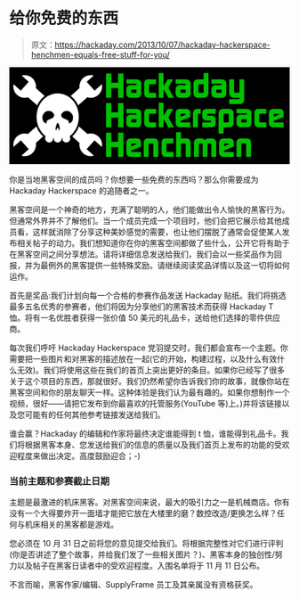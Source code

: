 # 给你免费的东西

> 原文：<https://hackaday.com/2013/10/07/hackaday-hackerspace-henchmen-equals-free-stuff-for-you/>

![2013-10-01_Hackaday_Hackerspace_Henchmen_banner-580x200](img/01a3064bf434796083f7fe9c3ddc3584.png)

你是当地黑客空间的成员吗？你想要一些免费的东西吗？那么你需要成为 Hackaday Hackerspace 的追随者之一。

黑客空间是一个神奇的地方，充满了聪明的人，他们能做出令人愉快的黑客行为。但通常外界并不了解他们。当一个成员完成一个项目时，他们会把它展示给其他成员看，这样就消除了分享这种美妙感觉的需要，也让他们摆脱了通常会促使某人发布相关帖子的动力。我们想知道你在你的黑客空间都做了些什么，公开它将有助于在黑客空间之间分享想法。请将详细信息发送给我们，我们会以一些奖品作为回报，并为最例外的黑客提供一些特殊奖励。请继续阅读奖品详情以及这一切将如何运作。

首先是奖品:我们计划向每一个合格的参赛作品发送 Hackaday 贴纸。我们将挑选最多五名优秀的参赛者，他们将因为分享他们的黑客技术而获得 Hackaday T 恤。将有一名优胜者获得一张价值 50 美元的礼品卡，送给他们选择的零件供应商。

每次我们呼吁 Hackaday Hackerspace 党羽提交时，我们都会宣布一个主题。你需要把一些图片和对黑客的描述放在一起(它的开始，构建过程，以及什么有效什么无效)。我们将使用这些在我们的首页上突出更好的条目。如果你已经写了很多关于这个项目的东西，那就很好。我们仍然希望你告诉我们你的故事，就像你站在黑客空间和你的朋友聊天一样。这种体验是我们认为最有趣的。如果你想制作一个视频，很好——请把它发布到你最喜欢的托管服务(YouTube 等)上。)并将该链接以及您可能有的任何其他参考链接发送给我们。

谁会赢？Hackaday 的编辑和作家将最终决定谁能得到 t 恤，谁能得到礼品卡。我们将根据黑客本身、您发送给我们的信息的质量以及我们首页上发布的功能的受欢迎程度来做出决定。高度鼓励迎合；-)

### 当前主题和参赛截止日期

主题是最激进的机床黑客。对黑客空间来说，最大的吸引力之一是机械商店。你有没有一个大得要炸开一面墙才能把它放在大楼里的磨？数控改造/更换怎么样？任何与机床相关的黑客都是游戏。

您必须在 10 月 31 日之前将您的意见提交给我们。将根据完整性对它们进行评判(你是否讲述了整个故事，并给我们发了一些相关图片？)、黑客本身的独创性/努力以及帖子在黑客日读者中的受欢迎程度。入围名单将于 11 月 11 日公布。

不言而喻，黑客作家/编辑、SupplyFrame 员工及其亲属没有资格获奖。